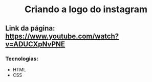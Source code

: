 <h1 align="center">Criando a logo do instagram</h1>

## Link da página: https://www.youtube.com/watch?v=ADUCXpNvPNE

### Tecnologias: 

- HTML
- CSS